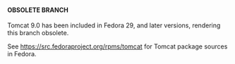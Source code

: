 #### OBSOLETE BRANCH
Tomcat 9.0 has been included in Fedora 29, and later versions, rendering this branch obsolete.

See https://src.fedoraproject.org/rpms/tomcat for Tomcat package sources in Fedora.
